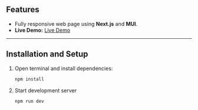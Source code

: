 
## Features

- Fully responsive web page using **Next.js** and **MUI**.
- **Live Demo:** [Live Demo](https://detratorfrontend.netlify.app/)

---

## Installation and Setup

1. Open terminal and install dependencies:
   ```bash
   npm install
   ```

2. Start development server
   ```bash
   npm run dev
   ```
